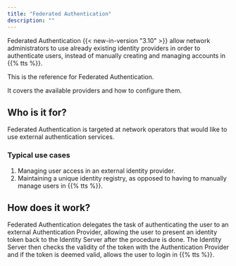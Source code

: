 ```yaml
---
title: "Federated Authentication"
description: ""
---
```


Federated Authentication {{< new-in-version "3.10" >}} allow network administrators to use already existing identity providers in order to authenticate users, instead of manually creating and managing accounts in {{% tts %}}.

<!--more-->

This is the reference for Federated Authentication.

It covers the available providers and how to configure them.

## Who is it for?

Federated Authentication is targeted at network operators that would like to use external authentication services.

### Typical use cases

1. Managing user access in an external identity provider.
2. Maintaining a unique identity registry, as opposed to having to manually manage users in {{% tts %}}.

## How does it work?

Federated Authentication delegates the task of authenticating the user to an external Authentication Provider, allowing the user to present an identity token back to the Identity Server after the procedure is done. The Identity Server then checks the validity of the token with the Authentication Provider and if the token is deemed valid, allows the user to login in {{% tts %}}.
